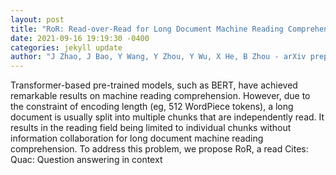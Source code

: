 ```yaml
--- 
layout: post 
title: "RoR: Read-over-Read for Long Document Machine Reading Comprehension" 
date: 2021-09-16 19:19:30 -0400 
categories: jekyll update 
author: "J Zhao, J Bao, Y Wang, Y Zhou, Y Wu, X He, B Zhou - arXiv preprint arXiv:2109.04780, 2021" 
--- 
```

Transformer-based pre-trained models, such as BERT, have achieved remarkable results on machine reading comprehension. However, due to the constraint of encoding length (eg, 512 WordPiece tokens), a long document is usually split into multiple chunks that are independently read. It results in the reading field being limited to individual chunks without information collaboration for long document machine reading comprehension. To address this problem, we propose RoR, a read Cites: Quac: Question answering in context
